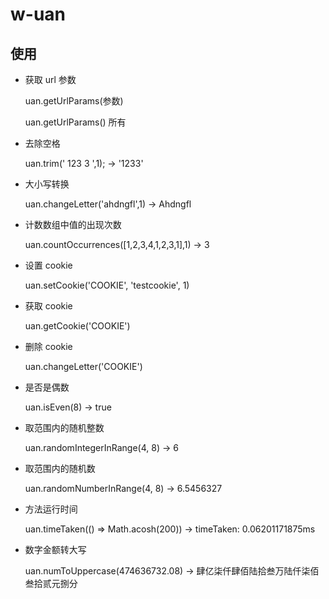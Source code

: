 # w-uan

## 使用

- 获取 url 参数

    uan.getUrlParams(参数)

    uan.getUrlParams() 所有

- 去除空格

    uan.trim(' 123  3 ',1); -> '1233'

- 大小写转换

    uan.changeLetter('ahdngfl',1) -> Ahdngfl

- 计数数组中值的出现次数

    uan.countOccurrences([1,2,3,4,1,2,3,1],1) -> 3

- 设置 cookie

    uan.setCookie('COOKIE', 'testcookie', 1)

- 获取 cookie

    uan.getCookie('COOKIE')

- 删除 cookie

    uan.changeLetter('COOKIE')

- 是否是偶数

    uan.isEven(8) -> true

- 取范围内的随机整数

    uan.randomIntegerInRange(4, 8) -> 6

- 取范围内的随机数

    uan.randomNumberInRange(4, 8) -> 6.5456327

- 方法运行时间

    uan.timeTaken(() => Math.acosh(200)) -> timeTaken: 0.06201171875ms 

- 数字金额转大写

    uan.numToUppercase(474636732.08) -> 肆亿柒仟肆佰陆拾叁万陆仟柒佰叁拾贰元捌分



